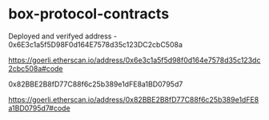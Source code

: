 # box-protocol-contracts

Deployed and verifyed address - 0x6E3c1a5f5D98F0d164E7578d35c123DC2cbC508a

https://goerli.etherscan.io/address/0x6e3c1a5f5d98f0d164e7578d35c123dc2cbc508a#code



0x82BBE2B8fD77C88f6c25b389e1dFE8a1BD0795d7

https://goerli.etherscan.io/address/0x82BBE2B8fD77C88f6c25b389e1dFE8a1BD0795d7#code
